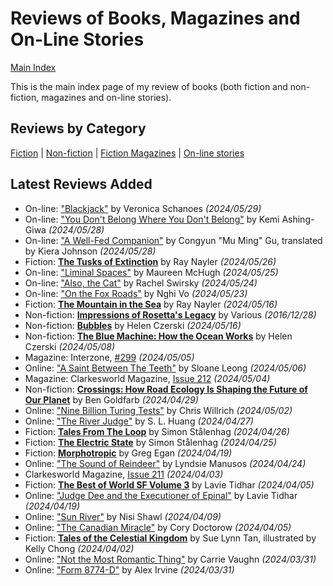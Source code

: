 # Reviews of Books, Magazines and On-Line Stories

[Main Index](../README.md)

This is the main index page of my review of books (both fiction and non-fiction, magazines and on-line stories).

## Reviews by Category

[Fiction](fiction/README.md) | [Non-fiction](nonfiction/README.md) | [Fiction Magazines](magazines/README.md) | [On-line stories](online/README.md)

## Latest Reviews Added
- On-line: ["Blackjack"](online/2024/20240529-Blackjack.md) by Veronica Schanoes *(2024/05/29)*
- On-line: ["You Don't Belong Where You Don't Belong"](online/2024/20240528-YouDontBelong.md) by Kemi Ashing-Giwa *(2024/05/28)*
- On-line: ["A Well-Fed Companion"](online/2024/20240528-WellFedCompanion.md) by Congyun "Mu Ming" Gu, translated by Kiera Johnson *(2024/05/28)*
- Fiction: [**The Tusks of Extinction**](fiction/2024/20240526-TusksExtinction.md) by Ray Nayler *(2024/05/26)*
- On-line: ["Liminal Spaces"](online/2024/20240525-LiminalSpaces.md) by Maureen McHugh *(2024/05/25)*
- On-line: ["Also, the Cat"](online/2024/20240524-AlsoTheCat.md) by Rachel Swirsky *(2024/05/24)*
- On-line: ["On the Fox Roads"](online/2024/20240523-FoxRoads.md) by Nghi Vo *(2024/05/23)*
- Fiction: [**The Mountain in the Sea**](fiction/2024/20240516-MountainSea.md) by Ray Nayler *(2024/05/16)*
- Non-fiction: [**Impressions of Rosetta's Legacy**](nonfiction/2016/20161228-ImpressionsRosetta.md) by Various *(2016/12/28)*
- Non-fiction: [**Bubbles**](nonfiction/2024/20240516-Bubbles.md) by Helen Czerski *(2024/05/16)*
- Non-fiction: [**The Blue Machine: How the Ocean Works**](nonfiction/2024/20240508-BlueMachine.md) by Helen Czerski *(2024/05/08)*
- Magazine: Interzone, [#299](magazines/Interzone/20240505-Interzone299.md) *(2024/05/05)*
- Online: ["A Saint Between The Teeth"](online/2024/20240506-SaintBetweenTeeth.md) by Sloane Leong *(2024/05/06)*
- Magazine: Clarkesworld Magazine, [Issue 212](magazines/Clarkesworld/20240504-Clarkesworld212.md) *(2024/05/04)*
- Non-fiction: [**Crossings: How Road Ecology Is Shaping the Future of Our Planet**](nonfiction/2024/20240429-Crossings.md) by Ben Goldfarb *(2024/04/29)*
- Online: ["Nine Billion Turing Tests"](online/2024/20240502-NineBillionTuringTests.md) by Chris Willrich *(2024/05/02)*
- Online: ["The River Judge"](online/2024/20240427-RiverJudge.md) by S. L. Huang *(2024/04/27)*
- Fiction: [**Tales From The Loop**](fiction/2024/20240426-TalesLoop.md) by Simon Stålenhag *(2024/04/26)*
- Fiction: [**The Electric State**](fiction/2024/20240425-ElectricState.md) by Simon Stålenhag *(2024/04/25)*
- Fiction: [**Morphotropic**](fiction/2024/20240419-Morphotrophic.md) by Greg Egan *(2024/04/19)*
- Online: ["The Sound of Reindeer"](online/2024/20240424-SoundReindeer.md) by Lyndsie Manusos *(2024/04/24)*
- Clarkesworld Magazine, [Issue 211](magazines/Clarkesworld/20240403-Clarkesworld211.md) *(2024/04/03)*
- Fiction: [**The Best of World SF Volume 3**](fiction/2024/20240405-BestWorldSF3.md) by Lavie Tidhar *(2024/04/05)*
- Online: ["Judge Dee and the Executioner of Epinal"](online/2024/20240419-JudgeDeeExecutionerEpinal.md) by Lavie Tidhar *(2024/04/19)*
- Online: ["Sun River"](online/2024/20240409-SunRiver.md) by Nisi Shawl *(2024/04/09)*
- Online: ["The Canadian Miracle"](online/2024/20240405-CanadianMiracle.md) by Cory Doctorow *(2024/04/05)*
- Fiction: [**Tales of the Celestial Kingdom**](fiction/2024/20240402-TalesCelestialKingdom.md) by Sue Lynn Tan, illustrated by Kelly Chong *(2024/04/02)*
- Online: ["Not the Most Romantic Thing"](online/2024/20240331-NotMostRomanticThing.md) by Carrie Vaughn *(2024/03/31)*
- Online: ["Form 8774-D"](online/2024/20240331-Form8774D.md) by Alex Irvine *(2024/03/31)*
